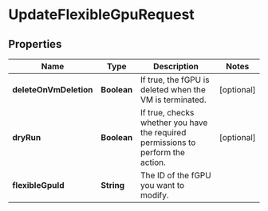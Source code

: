 

# UpdateFlexibleGpuRequest


## Properties

| Name | Type | Description | Notes |
|------------ | ------------- | ------------- | -------------|
|**deleteOnVmDeletion** | **Boolean** | If true, the fGPU is deleted when the VM is terminated. |  [optional] |
|**dryRun** | **Boolean** | If true, checks whether you have the required permissions to perform the action. |  [optional] |
|**flexibleGpuId** | **String** | The ID of the fGPU you want to modify. |  |



